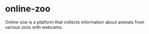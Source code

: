 # online-zoo
Online-zoo is a platform that collects information about animals from various zoos with webcams.
